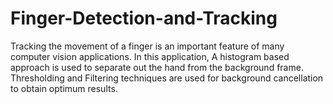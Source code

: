 # Finger-Detection-and-Tracking
Tracking the movement of a finger is an important feature of many computer vision applications. In this application, A histogram based approach is used to separate out the hand from the background frame. Thresholding and Filtering techniques are used for background cancellation to obtain optimum results.
